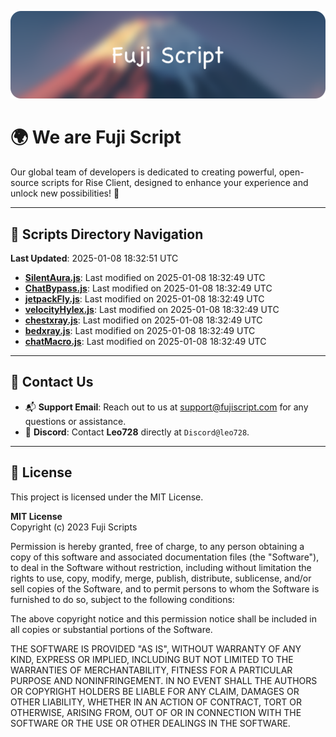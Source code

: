 ![Banner](.github/b.webp)

# 🌍 **We are Fuji Script**

Our global team of developers is dedicated to creating powerful, open-source scripts for Rise Client, designed to enhance your experience and unlock new possibilities! 🌟

---
<!-- SCRIPTS_NAVIGATION_START -->
## 📂 **Scripts Directory Navigation**

**Last Updated**: 2025-01-08 18:32:51 UTC

- **[SilentAura.js](scripts/SilentAura.js)**: Last modified on 2025-01-08 18:32:49 UTC
- **[ChatBypass.js](scripts/ChatBypass.js)**: Last modified on 2025-01-08 18:32:49 UTC
- **[jetpackFly.js](scripts/jetpackFly.js)**: Last modified on 2025-01-08 18:32:49 UTC
- **[velocityHylex.js](scripts/velocityHylex.js)**: Last modified on 2025-01-08 18:32:49 UTC
- **[chestxray.js](scripts/chestxray.js)**: Last modified on 2025-01-08 18:32:49 UTC
- **[bedxray.js](scripts/bedxray.js)**: Last modified on 2025-01-08 18:32:49 UTC
- **[chatMacro.js](scripts/chatMacro.js)**: Last modified on 2025-01-08 18:32:49 UTC

<!-- SCRIPTS_NAVIGATION_END -->

---

## 💬 **Contact Us**  
- 📬 **Support Email**: Reach out to us at [support@fujiscript.com](mailto:support@fujiscript.com) for any questions or assistance.  
- 💬 **Discord**: Contact **Leo728** directly at `Discord@leo728`.

---

## 📜 **License**

This project is licensed under the MIT License.  

**MIT License**  
Copyright (c) 2023 Fuji Scripts  

Permission is hereby granted, free of charge, to any person obtaining a copy of this software and associated documentation files (the "Software"), to deal in the Software without restriction, including without limitation the rights to use, copy, modify, merge, publish, distribute, sublicense, and/or sell copies of the Software, and to permit persons to whom the Software is furnished to do so, subject to the following conditions:  

The above copyright notice and this permission notice shall be included in all copies or substantial portions of the Software.  

THE SOFTWARE IS PROVIDED "AS IS", WITHOUT WARRANTY OF ANY KIND, EXPRESS OR IMPLIED, INCLUDING BUT NOT LIMITED TO THE WARRANTIES OF MERCHANTABILITY, FITNESS FOR A PARTICULAR PURPOSE AND NONINFRINGEMENT. IN NO EVENT SHALL THE AUTHORS OR COPYRIGHT HOLDERS BE LIABLE FOR ANY CLAIM, DAMAGES OR OTHER LIABILITY, WHETHER IN AN ACTION OF CONTRACT, TORT OR OTHERWISE, ARISING FROM, OUT OF OR IN CONNECTION WITH THE SOFTWARE OR THE USE OR OTHER DEALINGS IN THE SOFTWARE.  
